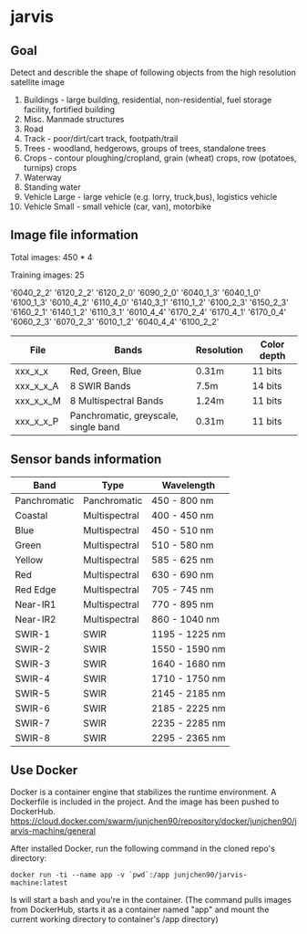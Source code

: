 # jarvis

## Goal

Detect and describle the shape of following objects from the high resolution satellite image

1. Buildings - large building, residential, non-residential, fuel storage facility, fortified building
2. Misc. Manmade structures 
3. Road 
4. Track - poor/dirt/cart track, footpath/trail
5. Trees - woodland, hedgerows, groups of trees, standalone trees
6. Crops - contour ploughing/cropland, grain (wheat) crops, row (potatoes, turnips) crops
7. Waterway 
8. Standing water
9. Vehicle Large - large vehicle (e.g. lorry, truck,bus), logistics vehicle
10. Vehicle Small - small vehicle (car, van), motorbike

## Image file information

Total images: 450 * 4

Training images: 25

'6040_2_2' '6120_2_2' '6120_2_0' '6090_2_0' '6040_1_3' '6040_1_0' '6100_1_3' '6010_4_2' '6110_4_0' '6140_3_1' '6110_1_2' '6100_2_3' '6150_2_3' '6160_2_1' '6140_1_2' '6110_3_1' '6010_4_4' '6170_2_4' '6170_4_1' '6170_0_4' '6060_2_3' '6070_2_3' '6010_1_2' '6040_4_4' '6100_2_2'

| File | Bands | Resolution | Color depth |
| --- | --- | --- | --- |
| xxx_x_x | Red, Green, Blue | 0.31m | 11 bits |
| xxx_x_x_A | 8 SWIR Bands | 7.5m | 14 bits |
| xxx_x_x_M | 8 Multispectral Bands | 1.24m | 11 bits |
| xxx_x_x_P | Panchromatic, greyscale, single band | 0.31m | 11 bits |

## Sensor bands information

| Band | Type | Wavelength |
| --- | --- | --- |
| Panchromatic | Panchromatic | 450 - 800 nm |
| Coastal | Multispectral | 400 - 450 nm |
| Blue | Multispectral | 450 - 510 nm |
| Green | Multispectral | 510 - 580 nm |
| Yellow | Multispectral | 585 - 625 nm |
| Red | Multispectral | 630 - 690 nm |
| Red Edge | Multispectral | 705 - 745 nm |
| Near-IR1 | Multispectral | 770 - 895 nm |
| Near-IR2 | Multispectral | 860 - 1040 nm |
| SWIR-1 | SWIR | 1195 - 1225 nm |
| SWIR-2 | SWIR | 1550 - 1590 nm |
| SWIR-3 | SWIR | 1640 - 1680 nm |
| SWIR-4 | SWIR | 1710 - 1750 nm |
| SWIR-5 | SWIR | 2145 - 2185 nm |
| SWIR-6 | SWIR | 2185 - 2225 nm |
| SWIR-7 | SWIR | 2235 - 2285 nm |
| SWIR-8 | SWIR | 2295 - 2365 nm |

## Use Docker

Docker is a container engine that stabilizes the runtime environment. A Dockerfile is included in the project. And the image has been pushed to DockerHub. https://cloud.docker.com/swarm/junjchen90/repository/docker/junjchen90/jarvis-machine/general 

After installed Docker, run the following command in the cloned repo's directory:

```
docker run -ti --name app -v `pwd`:/app junjchen90/jarvis-machine:latest
```

Is will start a bash and you're in the container. (The command pulls images from DockerHub, starts it as a container named "app" and mount the current working directory to container's /app directory)
